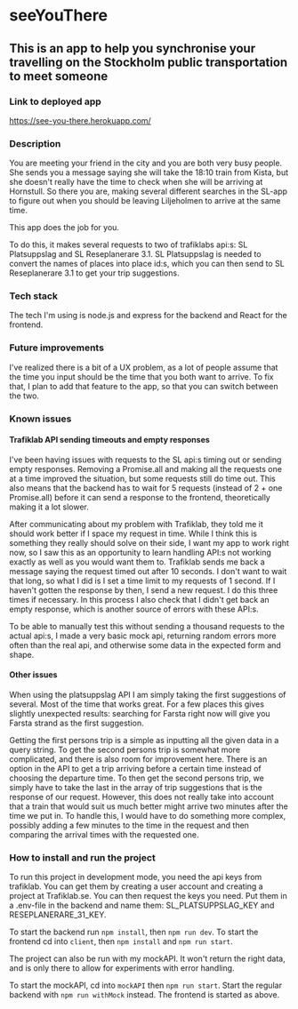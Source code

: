 # seeYouThere

## This is an app to help you synchronise your travelling on the Stockholm public transportation to meet someone

### Link to deployed app
https://see-you-there.herokuapp.com/

### Description
You are meeting your friend in the city and you are both very busy people. She sends you a message saying she will take the 18:10 train from Kista, but she doesn't really have the time to check when she will be arriving at Hornstull. So there you are, making several different searches in the SL-app to figure out when you should be leaving Liljeholmen to arrive at the same time.

This app does the job for you.

To do this, it makes several requests to two of trafiklabs api:s: SL Platsuppslag and SL Reseplanerare 3.1. SL Platsuppslag is needed to convert the names of places into place id:s, which you can then send to SL Reseplanerare 3.1 to get your trip suggestions.

### Tech stack
The tech I'm using is node.js and express for the backend and React for the frontend.

### Future improvements
I've realized there is a bit of a UX problem, as a lot of people assume that the time you input should be the time that you both want to arrive. To fix that, I plan to add that feature to the app, so that you can switch between the two.

### Known issues
#### Trafiklab API sending timeouts and empty responses
I've been having issues with requests to the SL api:s timing out or sending empty responses. Removing a Promise.all and making all the requests one at a time improved the situation, but some requests still do time out. This also means that the backend has to wait for 5 requests (instead of 2 + one Promise.all) before it can send a response to the frontend, theoretically making it a lot slower.

After communicating about my problem with Trafiklab, they told me it should work better if I space my request in time. While I think this is something they really should solve on their side, I want my app to work right now, so I saw this as an opportunity to learn handling API:s not working exactly as well as you would want them to. Trafiklab sends me back a message saying the request timed out after 10 seconds. I don't want to wait that long, so what I did is I set a time limit to my requests of 1 second. If I haven't gotten the response by then, I send a new request. I do this three times if necessary. In this process I also check that I didn't get back an empty response, which is another source of errors with these API:s.

To be able to manually test this without sending a thousand requests to the actual api:s, I made a very basic mock api, returning random errors more often than the real api, and otherwise some data in the expected form and shape. 

#### Other issues
When using the platsuppslag API I am simply taking the first suggestions of several. Most of the time that works great. For a few places this gives slightly unexpected results: searching for Farsta right now will give you Farsta strand as the first suggestion.

Getting the first persons trip is a simple as inputting all the given data in a query string. To get the second persons trip is somewhat more complicated, and there is also room for improvement here. There is an option in the API to get a trip arriving before a certain time instead of choosing the departure time. To then get the second persons trip, we simply have to take the last in the array of trip suggestions that is the response of our request. However, this does not really take into account that a train that would suit us much better might arrive two minutes after the time we put in. To handle this, I would have to do something more complex, possibly adding a few minutes to the time in the request and then comparing the arrival times with the requested one.

### How to install and run the project
To run this project in development mode, you need the api keys from trafiklab. You can get them by creating a user account and creating a project at Trafiklab.se. You can then request the keys you need. Put them in a .env-file in the backend and name them:
SL_PLATSUPPSLAG_KEY and RESEPLANERARE_31_KEY.

To start the backend run `npm install`, then `npm run dev`.
To start the frontend cd into `client`, then `npm install` and `npm run start`.

The project can also be run with my mockAPI. It won't return the right data, and is only there to allow for experiments with error handling.

To start the mockAPI, cd into `mockAPI` then `npm run start`.
Start the regular backend with `npm run withMock` instead.
The frontend is started as above.